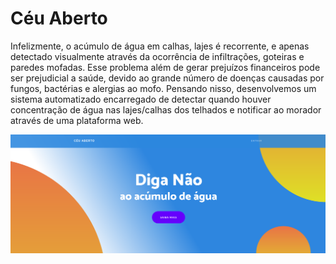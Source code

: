    # Céu Aberto


Infelizmente, o acúmulo de água em calhas, lajes é recorrente, e apenas detectado visualmente através da ocorrência de infiltrações, goteiras e paredes mofadas. Esse problema além de gerar prejuízos financeiros pode ser prejudicial a saúde, devido ao grande número de doenças causadas por fungos, bactérias e alergias ao mofo. Pensando nisso, desenvolvemos um sistema automatizado encarregado de detectar quando houver concentração de água nas lajes/calhas dos telhados e notificar ao morador através de uma plataforma web.

![alt text](https://github.com/alyssonmendes/ceu-aberto/blob/master/doc/index.png)
